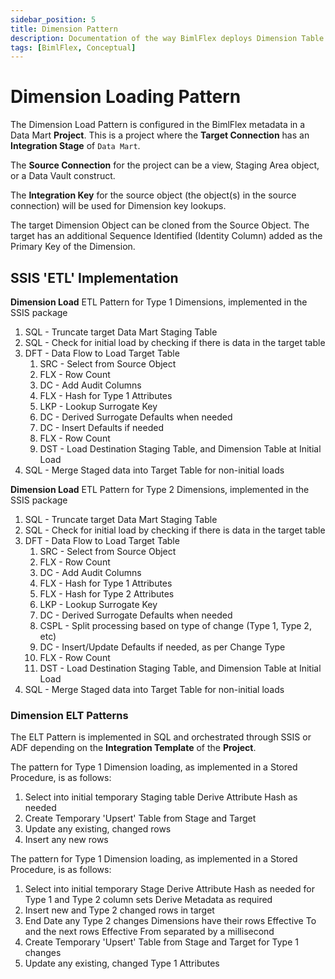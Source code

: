 ```yaml
---
sidebar_position: 5
title: Dimension Pattern
description: Documentation of the way BimlFlex deploys Dimension Table structures and data logistics
tags: [BimlFlex, Conceptual]
---
```


# Dimension Loading Pattern

The Dimension Load Pattern is configured in the BimlFlex metadata in a Data Mart **Project**. This is a project where the **Target Connection** has an **Integration Stage** of `Data Mart`.

The **Source Connection** for the project can be a view, Staging Area object, or a Data Vault construct.

The **Integration Key** for the source object (the object(s) in the source connection) will be used for Dimension key lookups.

The target Dimension Object can be cloned from the Source Object. The target has an additional Sequence Identified (Identity Column) added as the Primary Key of the Dimension.

## SSIS 'ETL' Implementation

**Dimension Load** ETL Pattern for Type 1 Dimensions, implemented in the SSIS package

1. SQL - Truncate target Data Mart Staging Table
1. SQL - Check for initial load by checking if there is data in the target table
1. DFT - Data Flow to Load Target Table
    1. SRC - Select from Source Object
    1. FLX - Row Count
    1. DC - Add Audit Columns
    1. FLX - Hash for Type 1 Attributes
    1. LKP - Lookup Surrogate Key
    1. DC - Derived Surrogate Defaults when needed
    1. DC - Insert Defaults if needed
    1. FLX - Row Count
    1. DST - Load Destination Staging Table, and Dimension Table at Initial Load
1. SQL - Merge Staged data into Target Table for non-initial loads

**Dimension Load** ETL Pattern for Type 2 Dimensions, implemented in the SSIS package

1. SQL - Truncate target Data Mart Staging Table
1. SQL - Check for initial load by checking if there is data in the target table
1. DFT - Data Flow to Load Target Table
    1. SRC - Select from Source Object
    1. FLX - Row Count
    1. DC - Add Audit Columns
    1. FLX - Hash for Type 1 Attributes
    1. FLX - Hash for Type 2 Attributes
    1. LKP - Lookup Surrogate Key
    1. DC - Derived Surrogate Defaults when needed
    1. CSPL - Split processing based on type of change (Type 1, Type 2, etc)
    1. DC - Insert/Update Defaults if needed, as per Change Type
    1. FLX - Row Count
    1. DST - Load Destination Staging Table, and Dimension Table at Initial Load
1. SQL - Merge Staged data into Target Table for non-initial loads

### Dimension ELT Patterns

The ELT Pattern is implemented in SQL and orchestrated through SSIS or ADF depending on the **Integration Template** of the **Project**.

The pattern for Type 1 Dimension loading, as implemented in a Stored Procedure, is as follows:

1. Select into initial temporary Staging table
    Derive Attribute Hash as needed
1. Create Temporary 'Upsert' Table from Stage and Target
1. Update any existing, changed rows
1. Insert any new rows

The pattern for Type 1 Dimension loading, as implemented in a Stored Procedure, is as follows:

1. Select into initial temporary Stage
    Derive Attribute Hash as needed for Type 1 and Type 2 column sets
    Derive Metadata as required
1. Insert new and Type 2 changed rows in target
1. End Date any Type 2 changes
    Dimensions have their rows Effective To and the next rows Effective From separated by a millisecond
1. Create Temporary 'Upsert' Table from Stage and Target for Type 1 changes
1. Update any existing, changed Type 1 Attributes
